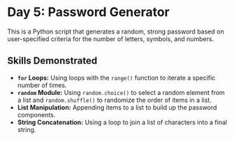 # Day 5: Password Generator

This is a Python script that generates a random, strong password based on user-specified criteria for the number of letters, symbols, and numbers.

## Skills Demonstrated
* **`for` Loops:** Using loops with the `range()` function to iterate a specific number of times.
* **`random` Module:** Using `random.choice()` to select a random element from a list and `random.shuffle()` to randomize the order of items in a list.
* **List Manipulation:** Appending items to a list to build up the password components.
* **String Concatenation:** Using a loop to join a list of characters into a final string.